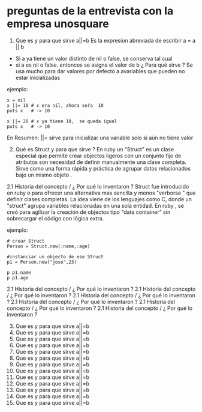 # preguntas de la entrevista con la empresa unosquare 

1.  Que es y para que sirve a||=b
 Es la expresion abreviada de escribir 
 a = a || b 
 - Si a ya tiene un valor distinto de nil o false, se conserva tal cual 
 - si a es nil o false. entonces se asigna el valor de b 
 ¿ Para qué sirve ?
 Se usa mucho para dar valores por defecto a avariables que pueden no estar inicializadas 

ejemplo: 
 ```
 x = nil 
 x ||= 10 # x era nil, ahora seŕa  10
 puts x   # -> 10

 x ||= 20 # x ya tiene 10,  se queda igual 
 puts x   # -> 10 
 ```
 En Resumen: ||= sirve para inicializar una variable solo si aún no tiene valor 

2.  Qué es Struct y para que sirve ? 
En ruby un "Struct" es un clase especial que permite crear objectos ligeros con un conjunto fijo de 
atributos son necesidad de definir manualmente una clase completa. Sirve como una forma rápida y 
práctica de agrupar datos relacionados bajo un mismo objeto .
	
2.1  Historia del concepto / ¿ Por qué lo inventaron ?
Struct fue introducido en ruby o para ofrecer una alternativa mas sencilla y menos "verborsa " que
definir clases completas. La idea viene de los lenguajes como C, donde un "struct"	agrupa variables 
relacionadas en una sola entidad. En ruby , se creó para agilizar la creación de objectos tipo "data container" 
sin sobrecargar el código con lógica extra.

ejemplo:
```
# crear Struct 
Person = Struct.new(:name,:age)

#instanciar un objecto de ese Struct
p1 = Person.new("jose",23)

p p1.name 
p p1.age 
```
2.1  Historia del concepto / ¿ Por qué lo inventaron ?
2.1  Historia del concepto / ¿ Por qué lo inventaron ?
2.1  Historia del concepto / ¿ Por qué lo inventaron ?
2.1  Historia del concepto / ¿ Por qué lo inventaron ?
2.1  Historia del concepto / ¿ Por qué lo inventaron ?
2.1  Historia del concepto / ¿ Por qué lo inventaron ?

3.  Que es y para que sirve a||=b
4.  Que es y para que sirve a||=b
5.  Que es y para que sirve a||=b
6.  Que es y para que sirve a||=b
7.  Que es y para que sirve a||=b
8.  Que es y para que sirve a||=b
9.  Que es y para que sirve a||=b
10.  Que es y para que sirve a||=b
11.  Que es y para que sirve a||=b
12.  Que es y para que sirve a||=b
13.  Que es y para que sirve a||=b
14.  Que es y para que sirve a||=b
15.  Que es y para que sirve a||=b


